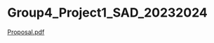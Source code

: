 # Group4_Project1_SAD_20232024
[Proposal.pdf](https://github.com/leomxue/Group4_Project1_SAD_20232024/files/15135971/Proposal.pdf)
